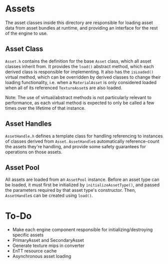 # Assets

The asset classes inside this directory are responsible for loading asset data
from asset bundles at runtime, and providing an interface for the rest of the
engine to use.

## Asset Class

`Asset.h` contains the definition for the base `Asset` class, which all asset
classes inherit from. It provides the `load()` abstract method, which each
derived class is responsible for implementing. It also has the `isLoaded()`
virtual method, which can be overridden by derived classes to change their
loading functionality, i.e. when a `MaterialAsset` is only considered loaded
when all of its referenced `TextureAsset`s are also loaded.

Note: The use of virtual/abstract methods is not particularly relevant to
performance, as each virtual method is expected to only be called a few times
over the lifetime of that instance.

## Asset Handles

`AssetHandle.h` defines a template class for handling referencing to instances
of classes derived from `Asset`. `AssetHandle`s automatically reference-count
the assets they're handling, and provide some safety guarantees for operations
on those assets.

## Asset Pool

All assets are loaded from an `AssetPool` instance. Before an asset type can
be loaded, it must first be initialized by `initializeAssetType()`, and passed
the parameters required by that asset type's constructor. Then, `AssetHandle`s
can be created using `load()`.

# To-Do

- Make each engine component responsible for initializing/destroying specific assets
- PrimaryAsset and SecondaryAsset
- Generate texture mips in converter
- EnTT resource cache
- Asynchronous asset loading
